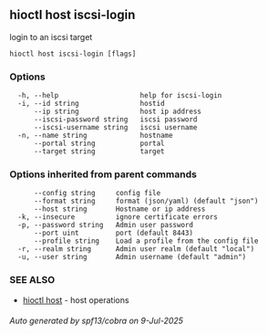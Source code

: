 ## hioctl host iscsi-login

login to an iscsi target

```
hioctl host iscsi-login [flags]
```

### Options

```
  -h, --help                    help for iscsi-login
  -i, --id string               hostid
      --ip string               host ip address
      --iscsi-password string   iscsi password
      --iscsi-username string   iscsi username
  -n, --name string             hostname
      --portal string           portal
      --target string           target
```

### Options inherited from parent commands

```
      --config string     config file
      --format string     format (json/yaml) (default "json")
      --host string       Hostname or ip address
  -k, --insecure          ignore certificate errors
  -p, --password string   Admin user password
      --port uint         port (default 8443)
      --profile string    Load a profile from the config file
  -r, --realm string      Admin user realm (default "local")
  -u, --user string       Admin username (default "admin")
```

### SEE ALSO

* [hioctl host](hioctl_host.md)	 - host operations

###### Auto generated by spf13/cobra on 9-Jul-2025
